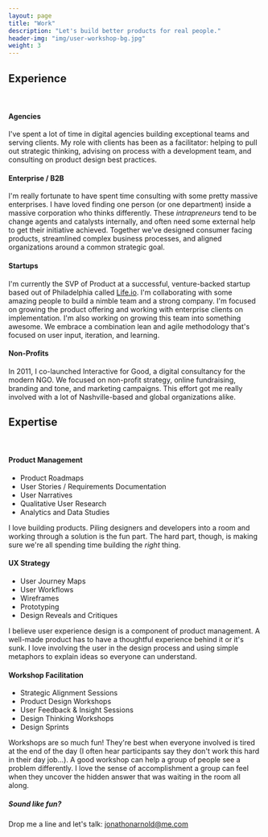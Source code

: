```yaml
---
layout: page
title: "Work"
description: "Let's build better products for real people."
header-img: "img/user-workshop-bg.jpg"
weight: 3
---
```


## Experience
<br>

#### Agencies

I've spent a lot of time in digital agencies building exceptional teams and serving clients. My role with clients has been as a facilitator: helping to pull out strategic thinking, advising on process with a development team, and consulting on product design best practices.

#### Enterprise / B2B

I'm really fortunate to have spent time consulting with some pretty massive enterprises. I have loved finding one person (or one department) inside a massive corporation who thinks differently. These _intrapreneurs_ tend to be change agents and catalysts internally, and often need some external help to get their initiative achieved. Together we've designed consumer facing products, streamlined complex business processes, and aligned organizations around a common strategic goal.

#### Startups

I'm currently the SVP of Product at a successful, venture-backed startup based out of Philadelphia called [Life.io](http://life.io). I'm collaborating with some amazing people to build a nimble team and a strong company. I'm focused on growing the product offering and working with enterprise clients on implementation. I'm also working on growing this team into something awesome. We embrace a combination lean and agile methodology that's focused on user input, iteration, and learning.

#### Non-Profits

In 2011, I co-launched Interactive for Good, a digital consultancy for the modern NGO. We focused on non-profit strategy, online fundraising, branding and tone, and marketing campaigns. This effort got me really involved with a lot of Nashville-based and global organizations alike.


## Expertise
<br>

#### Product Management

* Product Roadmaps
* User Stories / Requirements Documentation
* User Narratives
* Qualitative User Research
* Analytics and Data Studies

I love building products. Piling designers and developers into a room and working through a solution is the fun part. The hard part, though, is making sure we're all spending time building the _right_ thing.


#### UX Strategy

* User Journey Maps
* User Workflows
* Wireframes
* Prototyping
* Design Reveals and Critiques

I believe user experience design is a component of product management. A well-made product has to have a thoughtful experience behind it or it's sunk. I love involving the user in the design process and using simple metaphors to explain ideas so everyone can understand.


#### Workshop Facilitation

* Strategic Alignment Sessions
* Product Design Workshops
* User Feedback & Insight Sessions
* Design Thinking Workshops
* Design Sprints

Workshops are so much fun! They're best when everyone involved is tired at the end of the day (I often hear participants say they don't work this hard in their day job…). A good workshop can help a group of people see a problem differently. I love the sense of accomplishment a group can feel when they uncover the hidden answer that was waiting in the room all along.


##### Sound like fun?
Drop me a line and let's talk: jonathonarnold@me.com
